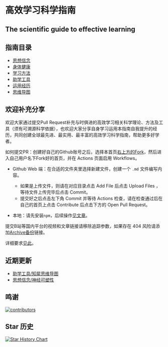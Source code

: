 # 高效学习科学指南
## The scientific guide to effective learning

## 指南目录

- [思想信念](思想信念.md)
- [身体健康](身体健康.md)
- [学习方法](学习方法.md)
- [助学工具](助学工具)
- [运用经历](运用经历)
- [思维导图](高效学习科学指南.png)

## 欢迎补充分享

欢迎大家通过提交Pull Request补充与时俱进的高效学习相关科学理论、方法及工具（须有可溯源科学依据），也欢迎大家分享自身学习运用本指南自我提升的经历，共同创建全球最先进、最实用、最丰富的高效学习科学指南，帮助更多好学者。

如何提交PR：创建好自己的Github账号之后，选择本首页[右上方的Fork](https://github.com/CALMCRAZY/The-scientific-guide-to-effective-learning/fork)，然后进入自己用户名下Fork好的首页，并在 Actions 页面启用 Workflows。

- Github Web 端：在合适的文件夹里选择新建文件，创建一个 `.md` 文件编写内容。
  - 如果是上传文件，则请在对应目录点击 Add File 后点击 Upload Files ，等待文件上传完毕后点击 Commit。
  - 提交好之后点击左下角 Commit 并等待 Actions 检查，请在检查通过后在自己的首页上点击 Contribute 后点击下方的 Open Pull Request。

- 本地：请先安装`npm`，后续操作[见文章](https://chinese.freecodecamp.org/news/how-to-make-your-first-pull-request-on-github/)。

提交B站等国内平台的视频和文章链接请移除追踪参数，如果存在 404 风险请添加[Archive备份](Archive备份.md)链接。

详细要求[见此](CodeOfConduct.md)。

## 近期更新

- [助学工具/知犀思维导图](助学工具/知犀思维导图.md)
- [思想信念/神经可塑性](https://github.com/CALMCRAZY/The-scientific-guide-to-effective-learning/blob/main/%E6%80%9D%E6%83%B3%E4%BF%A1%E5%BF%B5.md#%E7%A5%9E%E7%BB%8F%E5%8F%AF%E5%A1%91%E6%80%A7)

## 鸣谢

[![contributors](https://opencollective.com/The-scientific-guide-to-effective-learning/contributors.svg?width=890)](https://github.com/CALMCRAZY/The-scientific-guide-to-effective-learning/graphs/contributors)

## Star 历史

[![Star History Chart](https://api.star-history.com/svg?repos=CALMCRAZY/The-scientific-guide-to-effective-learning&type=Date)](https://star-history.com/#CALMCRAZY/The-scientific-guide-to-effective-learning&Date)
